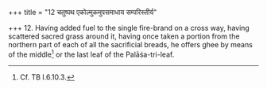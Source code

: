 +++
title = "12 चतुष्पथ एकोल्मुकमुपसमाधाय सम्परिस्तीर्य"

+++
12. Having added fuel to the single fire-brand on a cross way, having scattered sacred grass around it, having once taken a portion from the northern part of each of all the sacrificial breads, he offers ghee by means of the middle[^1] or the last leaf of the Palāśa-tri-leaf.  


[^1]: Cf. TB I.6.10.3.  
